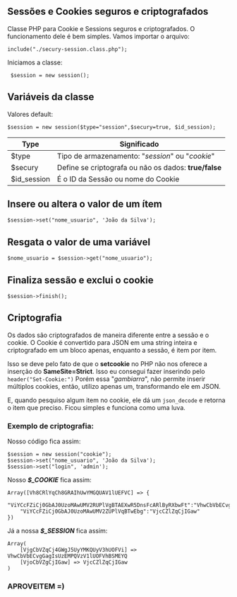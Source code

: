 ## Sessões e Cookies seguros e criptografados
Classe PHP para Cookie e Sessions seguros e criptografados.
O funcionamento dele é bem simples.
Vamos importar o arquivo:

	include("./secury-session.class.php");

Iniciamos a classe:

     $session = new session();

## Variáveis da classe

Valores default:

    $session = new session($type="session",$secury=true, $id_session);

|Type|Significado  |
|--|--|
| $type|  Tipo de armazenamento: "*session*" ou "*cookie*" |
| $secury |  Define se criptografa ou não os dados:   **true/false**  | 
| $id_session | É o ID da Sessão ou nome do Cookie |


## Insere ou altera o valor de um ítem
	$session->set("nome_usuario", 'João da Silva');


## Resgata o valor de uma variável
	$nome_usuario = $session->get("nome_usuario");


## Finaliza sessão e exclui o cookie
	$session->finish();

## Criptografia
	
Os dados são criptografados de maneira diferente entre a sessão e o cookie.
O Cookie é convertido para JSON em uma string inteira  e criptografado em um bloco apenas, enquanto a sessão, é item por item.

Isso se deve pelo fato de que o **setcookie** no PHP não nos oferece a inserção do **SameSite=Strict**.
Isso eu consegui fazer inserindo pelo `header("Set-Cookie:")` 
Porém essa "*gambiarra*", não permite inserir múltiplos cookies, então, utilizo apenas um, transformando ele em JSON. 

E, quando pesquiso algum item no cookie, ele dá um `json_decode` e retorna o item que preciso. Ficou simples e funciona como uma luva.

### Exemplo de criptografia:
Nosso código fica assim:

	$session = new session("cookie");
	$session->set("nome_usuario", 'João da Silva');
	$session->set("login", 'admin');

Nosso ***$_COOKIE*** fica assim:

	Array([Vh8CRlYqCh8GRAIhUwYMGQUAV1lUEFVC] => {
		"ViYCcFZiCj0GbAJ0UzoMAwUMV2RUPlVgBTAEXwR5DnsFcARlByRXbwFt":"VhwCbVbECvgGagIsUzEMPQVzV1lUOFVhBSMEYQ",
		"ViYCcFZiCj0GbAJ0UzoMAwUMV2ZUPlVqBTwEbg":"VjcCZlZqCjIGaw"
	})

Já a nossa ***$_SESSION*** fica assim:

	Array(
		[VjgCbVZqCj4GWgJ5UyYMKQUyV3hUOFVi] => VhwCbVbECvgGagIsUzEMPQVzV1lUOFVhBSMEYQ
		[VjoCbVZgCjIGaw] => VjcCZlZqCjIGaw
	)


###  APROVEITEM =)